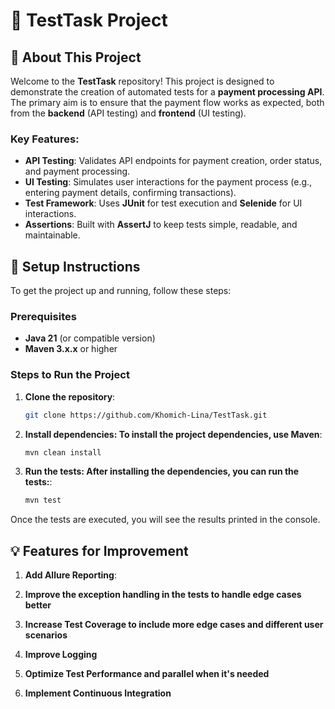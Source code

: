 # 🧪 TestTask Project

## 📜 About This Project

Welcome to the **TestTask** repository! This project is designed to demonstrate the creation of automated tests for a **payment processing API**. The primary aim is to ensure that the payment flow works as expected, both from the **backend** (API testing) and **frontend** (UI testing).

### Key Features:
- **API Testing**: Validates API endpoints for payment creation, order status, and payment processing.
- **UI Testing**: Simulates user interactions for the payment process (e.g., entering payment details, confirming transactions).
- **Test Framework**: Uses **JUnit** for test execution and **Selenide** for UI interactions.
- **Assertions**: Built with **AssertJ** to keep tests simple, readable, and maintainable.

## 🚀 Setup Instructions

To get the project up and running, follow these steps:

### Prerequisites

- **Java 21** (or compatible version)
- **Maven 3.x.x** or higher

### Steps to Run the Project

1. **Clone the repository**:
   ```bash
   git clone https://github.com/Khomich-Lina/TestTask.git

2. **Install dependencies: To install the project dependencies, use Maven**:
    ```bash
    mvn clean install

3. **Run the tests: After installing the dependencies, you can run the tests:**:
    ```bash
    mvn test

Once the tests are executed, you will see the results printed in the console.

## 💡 Features for Improvement

1. **Add Allure Reporting**:

2. **Improve the exception handling in the tests to handle edge cases better**

3. **Increase Test Coverage to include more edge cases and different user scenarios**

4. **Improve Logging**

5. **Optimize Test Performance and parallel when it's needed**

6. **Implement Continuous Integration**